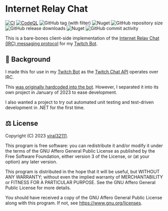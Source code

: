 # Internet Relay Chat

[![CI](https://github.com/viral32111/InternetRelayChat/actions/workflows/ci.yml/badge.svg)](https://github.com/viral32111/InternetRelayChat/actions/workflows/ci.yml)
[![CodeQL](https://github.com/viral32111/InternetRelayChat/actions/workflows/codeql.yml/badge.svg)](https://github.com/viral32111/InternetRelayChat/actions/workflows/codeql.yml)
![GitHub tag (with filter)](https://img.shields.io/github/v/tag/viral32111/InternetRelayChat?label=Latest)
![Nuget](https://img.shields.io/nuget/v/viral32111.InternetRelayChat?label=NuGet)
![GitHub repository size](https://img.shields.io/github/repo-size/viral32111/InternetRelayChat?label=Size)
![GitHub release downloads](https://img.shields.io/github/downloads/viral32111/InternetRelayChat/total?label=Downloads)
![Nuget](https://img.shields.io/nuget/dt/viral32111.InternetRelayChat?label=Installs)
![GitHub commit activity](https://img.shields.io/github/commit-activity/m/viral32111/InternetRelayChat?label=Commits)

This is a bare-bones client-side implementation of the [Internet Relay Chat (IRC) messaging protocol](https://datatracker.ietf.org/doc/html/rfc1459.html) for my [Twitch Bot](https://github.com/viral32111/InternetRelayChat).

## 📜 Background

I made this for use in my [Twitch Bot](https://github.com/viral32111/InternetRelayChat) as the [Twitch Chat API](https://dev.twitch.tv/docs/irc/) operates over IRC.

This [was originally hardcoded into the bot](https://github.com/viral32111/twitch-bot/tree/961fc729a8fc151686eb3e7c2c371768c9a81f7f/Source/InternetRelayChat). However, I separated it into its own project in January of 2023 to ease development.

I also wanted a project to try out automated unit testing and test-driven development in .NET for the first time.

## ⚖️ License

Copyright (C) 2023 [viral32111](https://viral32111.com).

This program is free software: you can redistribute it and/or modify
it under the terms of the GNU Affero General Public License as
published by the Free Software Foundation, either version 3 of the
License, or (at your option) any later version.

This program is distributed in the hope that it will be useful,
but WITHOUT ANY WARRANTY; without even the implied warranty of
MERCHANTABILITY or FITNESS FOR A PARTICULAR PURPOSE. See the
GNU Affero General Public License for more details.

You should have received a copy of the GNU Affero General Public License
along with this program. If not, see https://www.gnu.org/licenses.
